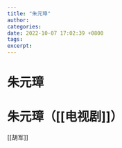 ```yaml
---
title: "朱元璋"
author: 
categories: 
date: 2022-10-07 17:02:39 +0800
tags: 
excerpt: 
---
```






# 朱元璋











# 朱元璋（[[电视剧]]）

[[胡军]]







